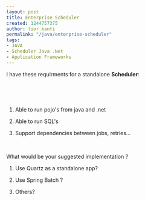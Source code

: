 ```yaml
---
layout: post
title: Enterprise Scheduler
created: 1244757375
author: lior.kanfi
permalink: "/java/enterprise-scheduler"
tags:
- JAVA
- Scheduler Java .Net
- Application Frameworks
---
```

<p>I have these requirments for a standalone <strong>Scheduler</strong>:</p>
<p>&nbsp;</p>
<p>&nbsp;</p>
<ol>
    <li>
    <p>Able to run pojo's from java and .net</p>
    </li>
    <li>
    <p>Able to run SQL's</p>
    </li>
    <li>
    <p>Support dependencies between jobs, retries&hellip;</p>
    </li>
</ol>
<p>&nbsp;</p>
<p>What would be your suggested implementation ?</p>
<ol>
    <li>
    <p>Use Quartz as a standalone app?</p>
    </li>
    <li>
    <p>Use Spring Batch ?</p>
    </li>
    <li>
    <p>Others?</p>
    </li>
</ol>
<p>&nbsp;</p>
